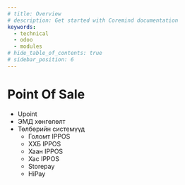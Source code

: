 ```yaml
---
# title: Overview
# description: Get started with Coremind documentation
keywords:
  - technical
  - odoo
  - modules
# hide_table_of_contents: true
# sidebar_position: 6
---
```


# Point Of Sale

- Upoint
- ЭМД хөнгөлөлт
- Төлбөрийн системүүд
  - Голомт IPPOS
  - ХХБ IPPOS
  - Хаан IPPOS
  - Хас IPPOS
  - Storepay
  - HiPay
